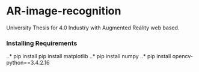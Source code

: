 # AR-image-recognition
University Thesis for 4.0 Industry with Augmented Reality web based.


### Installing Requirements

..* pip install pip install matplotlib
..* pip install numpy
..* pip install opencv-python==3.4.2.16
